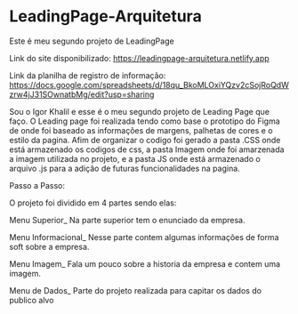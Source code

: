 # LeadingPage-Arquitetura
Este é meu segundo projeto de LeadingPage 

Link do site disponibilizado: https://leadingpage-arquitetura.netlify.app

Link da planilha de registro de informação: https://docs.google.com/spreadsheets/d/18qu_BkoMLOxiYQzv2cSojRoQdWzrw4jJ31SOwnatbMg/edit?usp=sharing

Sou o Igor Khalil e esse é o meu segundo projeto de Leading Page que faço. 
O Leading page foi realizada tendo como base o prototipo do Figma de onde foi baseado as informações de margens, palhetas de cores e o estilo da pagina. 
Afim de organizar o codigo foi gerado a pasta .CSS onde está armazenado os codigos de css, a pasta Imagem onde foi amarzenada a imagem utilizada no projeto, e
a pasta JS onde está armazenado o arquivo .js para a adição de futuras funcionalidades na pagina.

Passo a Passo:

O projeto foi dividido em 4 partes sendo elas:

Menu Superior_ Na parte superior tem o enunciado da empresa.

Menu Informacional_ Nesse parte contem algumas informações de forma soft sobre a empresa.

Menu Imagem_ Fala um pouco sobre a historia da empresa e contem uma imagem.

Menu de Dados_ Parte do projeto realizada para capitar os dados do publico alvo
